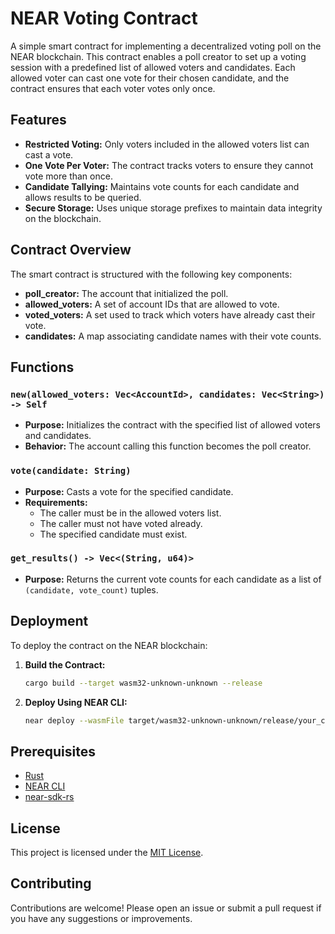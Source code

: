 # NEAR Voting Contract

A simple smart contract for implementing a decentralized voting poll on the NEAR blockchain. This contract enables a poll creator to set up a voting session with a predefined list of allowed voters and candidates. Each allowed voter can cast one vote for their chosen candidate, and the contract ensures that each voter votes only once.

## Features

- **Restricted Voting:** Only voters included in the allowed voters list can cast a vote.
- **One Vote Per Voter:** The contract tracks voters to ensure they cannot vote more than once.
- **Candidate Tallying:** Maintains vote counts for each candidate and allows results to be queried.
- **Secure Storage:** Uses unique storage prefixes to maintain data integrity on the blockchain.

## Contract Overview

The smart contract is structured with the following key components:

- **poll_creator:** The account that initialized the poll.
- **allowed_voters:** A set of account IDs that are allowed to vote.
- **voted_voters:** A set used to track which voters have already cast their vote.
- **candidates:** A map associating candidate names with their vote counts.

## Functions

### `new(allowed_voters: Vec<AccountId>, candidates: Vec<String>) -> Self`
- **Purpose:** Initializes the contract with the specified list of allowed voters and candidates.
- **Behavior:** The account calling this function becomes the poll creator.

### `vote(candidate: String)`
- **Purpose:** Casts a vote for the specified candidate.
- **Requirements:**
  - The caller must be in the allowed voters list.
  - The caller must not have voted already.
  - The specified candidate must exist.

### `get_results() -> Vec<(String, u64)>`
- **Purpose:** Returns the current vote counts for each candidate as a list of `(candidate, vote_count)` tuples.

## Deployment

To deploy the contract on the NEAR blockchain:

1. **Build the Contract:**

   ```bash
   cargo build --target wasm32-unknown-unknown --release
   ```

2. **Deploy Using NEAR CLI:**

   ```bash
   near deploy --wasmFile target/wasm32-unknown-unknown/release/your_contract.wasm --accountId your_account.testnet
   ```


## Prerequisites

- [Rust](https://www.rust-lang.org/)
- [NEAR CLI](https://docs.near.org/tools/near-cli)
- [near-sdk-rs](https://github.com/near/near-sdk-rs)

## License

This project is licensed under the [MIT License](LICENSE).

## Contributing

Contributions are welcome! Please open an issue or submit a pull request if you have any suggestions or improvements.

